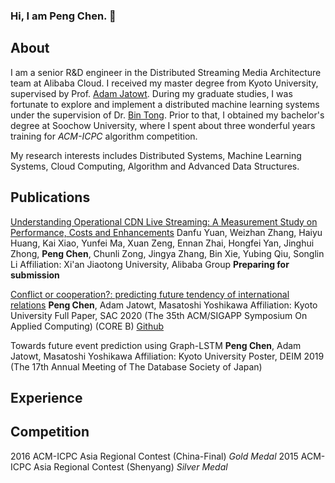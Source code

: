 ### Hi, I am Peng Chen. 👋 

## About

I am a senior R&D engineer in the Distributed Streaming Media Architecture team at Alibaba Cloud. I received my master degree from Kyoto University, supervised by Prof. [Adam Jatowt](https://adammo12.github.io/adamjatowt/). During my graduate studies, I was fortunate to explore and implement a distributed machine learning systems under the supervision of Dr. [Bin Tong](https://ieeexplore.ieee.org/author/37532385600). Prior to that, I obtained my bachelor's degree at Soochow University, where I spent about three wonderful years training for *ACM-ICPC* algorithm competition.

My research interests includes Distributed Systems, Machine Learning Systems, Cloud Computing, Algorithm and Advanced Data Structures.

## Publications

[Understanding Operational CDN Live Streaming: A Measurement Study on Performance, Costs and Enhancements]()
Danfu Yuan, Weizhan Zhang, Haiyu Huang, Kai Xiao, Yunfei Ma, Xuan Zeng, Ennan Zhai, Hongfei Yan, Jinghui Zhong, **Peng Chen**, Chunli Zong, Jingya Zhang, Bin Xie, Yubing Qiu, Songlin Li Affiliation: Xi'an Jiaotong University, Alibaba Group
**Preparing for submission**

[Conflict or cooperation?: predicting future tendency of international relations](https://dl.acm.org/doi/pdf/10.1145/3341105.3373929)
**Peng Chen**, Adam Jatowt, Masatoshi Yoshikawa  Affiliation: Kyoto University
Full Paper, SAC 2020 (The 35th ACM/SIGAPP Symposium On Applied Computing) (CORE B)
[Github](https://github.com/Natureal/Conflict_Or_Cooperation)


Towards future event prediction using Graph-LSTM
**Peng Chen**, Adam Jatowt, Masatoshi Yoshikawa  Affiliation: Kyoto University
Poster, DEIM 2019 (The 17th Annual Meeting of The Database Society of Japan)

## Experience



## Competition
2016 ACM-ICPC Asia Regional Contest (China-Final) *Gold Medal*
2015 ACM-ICPC Asia Regional Contest (Shenyang) *Silver Medal*

<!--
**Natureal/Natureal** is a ✨ _special_ ✨ repository because its `README.md` (this file) appears on your GitHub profile.

Here are some ideas to get you started:

- 🔭 I’m currently working on ...
- 🌱 I’m currently learning ...
- 👯 I’m looking to collaborate on ...
- 🤔 I’m looking for help with ...
- 💬 Ask me about ...
- 📫 How to reach me: ...
- 😄 Pronouns: ...
- ⚡ Fun fact: ...
-->
